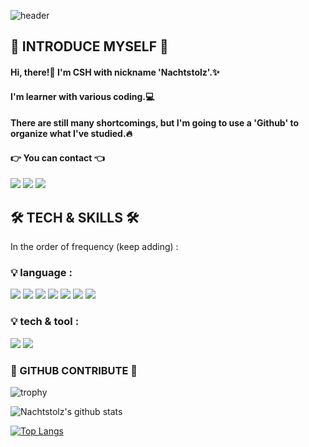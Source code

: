 <!--
**Nachtstolz/Nachtstolz** is a ✨ _special_ ✨ repository because its `README.md` (this file) appears on your GitHub profile.

Here are some ideas to get you started:

- 🔭 I’m currently working on ...
- 🌱 I’m currently learning ...
- 👯 I’m looking to collaborate on ...
- 🤔 I’m looking for help with ...
- 💬 Ask me about ...
- 📫 How to reach me: ...
- 😄 Pronouns: ...
- ⚡ Fun fact: ...
-->

![header](https://capsule-render.vercel.app/api?type=Soft&color=auto&height=300&section=header&text=CSH's%20Github&fontSize=90)

## 🌹 INTRODUCE MYSELF 🌹
#### Hi, there!👋 I'm CSH with nickname 'Nachtstolz'.✨

#### I'm learner with various coding.💻

#### There are still many shortcomings, but I'm going to use a 'Github' to organize what I've studied.🔥

#### 👉 You can contact 👈

<a href="https://use-full.tistory.com/"><img src="https://img.shields.io/badge/Blog-184D66?style=flat-square&logo=Vector%20Logo%20Zone&logoColor=white"/></a>
<a href="https://www.instagram.com/nachtstolz/"><img src="https://img.shields.io/badge/Instagram-E4405F?style=flat-square&logo=Instagram&logoColor=white"/></a>
<a href="mailto: sayong4424@gmail.com"><img src="https://img.shields.io/badge/sayong4424@gmail.com-EA4335?style=flat-square&logo=Gmail&logoColor=white"/></a>

## 🛠 TECH & SKILLS 🛠
In the order of frequency (keep adding) :
### 💡 language : 
<img src="https://img.shields.io/badge/C-A8B9CC?style=flat-square&logo=C&logoColor=white"/> <img src="https://img.shields.io/badge/Python-3776AB?style=flat-square&logo=Python&logoColor=white"/> <img src="https://img.shields.io/badge/C++-00599C?style=flat-square&logo=C%2B%2B&logoColor=white"/> <img src="https://img.shields.io/badge/Java-007396?style=flat-square&logo=Java&logoColor=white"/> <img src="https://img.shields.io/badge/HTML-E34F26?style=flat-square&logo=HTML5&logoColor=white"/> <img src="https://img.shields.io/badge/CSS-1572B6?style=flat-square&logo=CSS3&logoColor=white"/> <img src="https://img.shields.io/badge/JavaScript-F7DF1E?style=flat-square&logo=JavaScript&logoColor=white"/>

### 💡 tech & tool : 
<img src="https://img.shields.io/badge/Android-3DDC84?style=flat-square&logo=Android&logoColor=white"/> <img src="https://img.shields.io/badge/Jupyter-F37626?style=flat-square&logo=Jupyter&logoColor=white"/>

### 👀 GITHUB CONTRIBUTE 👀
![trophy](https://github-profile-trophy.vercel.app/?username=Nachtstolz)

![Nachtstolz's github stats](https://github-readme-stats.vercel.app/api?username=Nachtstolz&show_icons=true&theme=buefy)

[![Top Langs](https://github-readme-stats.vercel.app/api/top-langs/?username=Nachtstolz&layout=compact&theme=buefy&langs_count=5)](https://github.com/anuraghazra/github-readme-stats)
